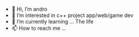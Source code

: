 - 👋 Hi, I’m andro
- 👀 I’m interested in c++ project app/web/game dev
- 🌱 I’m currently learning ... The life 
- 📫 How to reach me ... 

<!---
androbiert/androbiert is a ✨ special ✨ repository because its `README.md` (this file) appears on your GitHub profile.
You can click the Preview link to take a look at your changes.
--->
